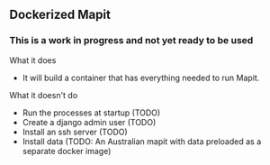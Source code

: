 ## Dockerized Mapit
### This is a work in progress and not yet ready to be used

What it does
* It will build a container that has everything needed to run Mapit.

What it doesn't do
* Run the processes at startup (TODO)
* Create a django admin user (TODO)
* Install an ssh server (TODO)
* Install data (TODO: An Australian mapit with data preloaded as a separate docker image)
